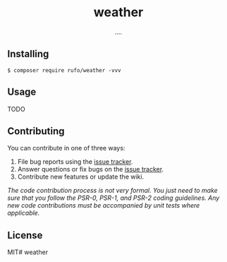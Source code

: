 <h1 align="center"> weather </h1>

<p align="center"> ....</p>


## Installing

```shell
$ composer require rufo/weather -vvv
```

## Usage

TODO

## Contributing

You can contribute in one of three ways:

1. File bug reports using the [issue tracker](https://github.com/rufo/weather/issues).
2. Answer questions or fix bugs on the [issue tracker](https://github.com/rufo/weather/issues).
3. Contribute new features or update the wiki.

_The code contribution process is not very formal. You just need to make sure that you follow the PSR-0, PSR-1, and PSR-2 coding guidelines. Any new code contributions must be accompanied by unit tests where applicable._

## License

MIT# weather
